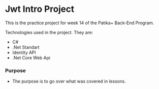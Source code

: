 # Jwt Intro Project

This is the practice project for week 14 of the Patika+ Back-End Program. 

Technologies used in the project. They are:
- C#
- .Net Standart
- Identity API
- .Net Core Web Api

### Purpose
- The purpose is to go over what was covered in lessons.
